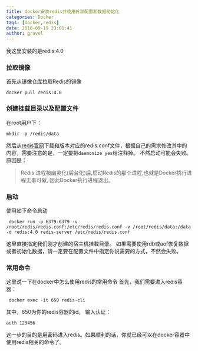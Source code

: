 ```yaml
---
title: docker安装redis并使用外部配置和数据初始化
categories: Docker
tags: [docker,redis]
date: 2018-09-19 23:01:41 
author: gravel
---
```

我这里安装的是redis:4.0

<!--more-->

### 拉取镜像
首先从镜像仓库拉取Redis的镜像
```
docker pull redis:4.0
```
### 创建挂载目录以及配置文件
在root用户下：
```
mkdir -p /redis/data
```
然后从[redis官网][1]下载和版本对应的redis.conf文件，根据自己的需求修改其中的内容，需要注意的是，一定要把`daemonize yes`给注释掉。
不然启动可能会失败。原因是：

>Redis 进程被幽灵化(后台化)后,启动Redis的那个进程,也就是Docker执行进程无事可做, 因此Docker执行进程退出。

### 启动
使用如下命令启动
```
 docker run -p 6379:6379 -v /root/redis/redis.conf:/etc/redis/redis.conf -v /root/redis/data:/data -d redis:4.0 redis-server /etc/redis/redis.conf

```
这里直接指定我们刚才创建的宿主机挂载目录。
如果需要使用rdb或aof恢复数据或者初始化数据，请一定要在配置文件中指定你说需要的方式，不然会失败。

### 常用命令
这里说一下在docker中怎么使用redis的常用命令
首先，我们需要进入redis容器：
```
 docker exec -it 650 redis-cli
```
其中，650为你的redis容器的id。
输入认证：
```
auth 123456
```
这一步的目的是用密码进入redis。如果顺利的话，你就已经可以在docker容器中使用redis相关的命令了。



[1]: https://github.com/antirez/redis